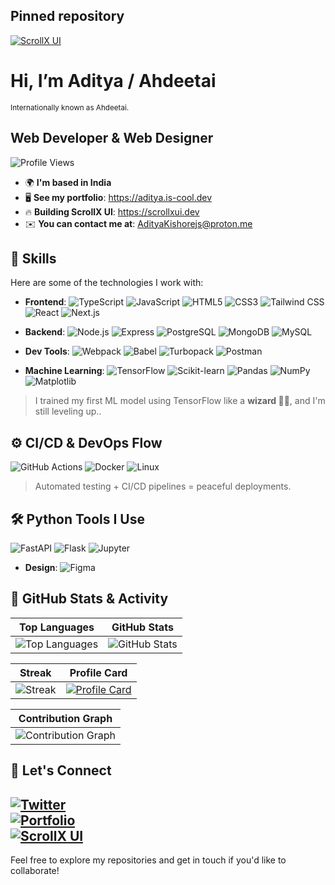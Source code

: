 ## Pinned repository
[![ScrollX UI](https://github-readme-stats.vercel.app/api/pin/?username=adityakishore0&repo=ScrollX-UI&theme=github_dark&border_radius=8&cache_seconds=4)](https://github.com/adityakishore0/ScrollX-UI)


# Hi, I’m Aditya / Ahdeetai  
<sub>Internationally known as Ahdeetai.</sub>


## Web Developer & Web Designer
![Profile Views](https://komarev.com/ghpvc/?username=Adityakishore0&label=Profile%20views&color=1778F2&style=flat)

- 🌍 **I'm based in India**  
- 🖥️ **See my portfolio**:
 https://aditya.is-cool.dev
- 🔥 **Building ScrollX UI**:
   https://scrollxui.dev
- ✉️ **You can contact me at**:
    [AdityaKishorejs@proton.me](mailto:AdityaKishorejs@proton.me)


## 🚀 Skills
Here are some of the technologies I work with:

- **Frontend**:
  ![TypeScript](https://img.shields.io/badge/-TypeScript-333?style=flat-square&logo=typescript&logoColor=3178C6)
  ![JavaScript](https://img.shields.io/badge/-JavaScript-333?style=flat-square&logo=javascript&logoColor=F7DF1E)
  ![HTML5](https://img.shields.io/badge/-HTML5-333?style=flat-square&logo=html5&logoColor=E34F26)
  ![CSS3](https://img.shields.io/badge/-CSS3-333?style=flat-square&logo=css3&logoColor=1572B6)
  ![Tailwind CSS](https://img.shields.io/badge/-Tailwind%20CSS-333?style=flat-square&logo=tailwindcss&logoColor=38BDf8)
  ![React](https://img.shields.io/badge/-React-333?style=flat-square&logo=react&logoColor=61DAFB)
  ![Next.js](https://img.shields.io/badge/Next.js-333?style=flat-square&logo=nextdotjs&logoColor=white)


- **Backend**:
  ![Node.js](https://img.shields.io/badge/-Node.js-333?style=flat-square&logo=node.js&logoColor=8CC84B)
  ![Express](https://img.shields.io/badge/-Express-333?style=flat-square&logo=express&logoColor=000000)
  ![PostgreSQL](https://img.shields.io/badge/-PostgreSQL-333?style=flat-square&logo=postgresql&logoColor=336791)
  ![MongoDB](https://img.shields.io/badge/-MongoDB-333?style=flat-square&logo=mongodb&logoColor=47A248)
  ![MySQL](https://img.shields.io/badge/-MySQL-333?style=flat-square&logo=mysql&logoColor=4479A1)

- **Dev Tools**:
  ![Webpack](https://img.shields.io/badge/-Webpack-333?style=flat-square&logo=webpack&logoColor=8DD6F9)
  ![Babel](https://img.shields.io/badge/-Babel-333?style=flat-square&logo=babel&logoColor=F9DC3E)
  ![Turbopack](https://img.shields.io/badge/-Turbopack-333?style=flat-square&logo=turborepo&logoColor=fff)
  ![Postman](https://img.shields.io/badge/-Postman-333?style=flat-square&logo=postman&logoColor=FF6C37)

- **Machine Learning**:
  ![TensorFlow](https://img.shields.io/badge/-TensorFlow-333?style=flat-square&logo=tensorflow&logoColor=FF6F00)
![Scikit-learn](https://img.shields.io/badge/-Scikit--learn-333?style=flat-square&logo=scikitlearn&logoColor=F7931E)
![Pandas](https://img.shields.io/badge/-Pandas-333?style=flat-square&logo=pandas)
![NumPy](https://img.shields.io/badge/-NumPy-333?style=flat-square&logo=numpy&logoColor=013243)
![Matplotlib](https://img.shields.io/badge/-Matplotlib-333?style=flat-square&logo=python&logoColor=white)

> I trained my first ML model using TensorFlow like a **wizard 🧙‍♂️**, and I'm still leveling up..
  
## ⚙️ CI/CD & DevOps Flow  
![GitHub Actions](https://img.shields.io/badge/-GitHub%20Actions-333?style=flat-square&logo=githubactions&logoColor=white)
![Docker](https://img.shields.io/badge/-Docker-333?style=flat-square&logo=docker)
![Linux](https://img.shields.io/badge/-Linux-333?style=flat-square&logo=linux&logoColor=FCC624)

> Automated testing + CI/CD pipelines = peaceful deployments.

## 🛠️ Python Tools I Use  
![FastAPI](https://img.shields.io/badge/-FastAPI-333?style=flat-square&logo=fastapi)
![Flask](https://img.shields.io/badge/-Flask-333?style=flat-square&logo=flask)
![Jupyter](https://img.shields.io/badge/-Jupyter-333?style=flat-square&logo=jupyter&logoColor=F37626)


- **Design**:
  ![Figma](https://img.shields.io/badge/-Figma-333?style=flat-square&logo=figma&logoColor=F24E1E)

## 🚀 GitHub Stats & Activity

| Top Languages | GitHub Stats |
|---------------|--------------|
| ![Top Languages](https://github-readme-stats.vercel.app/api/top-langs/?username=Adityakishore0&layout=compact&theme=tokyonight&hide=html) | ![GitHub Stats](https://github-readme-stats.vercel.app/api?username=Adityakishore0&show_icons=true&locale=en&count_private=true&theme=tokyonight&hide=issues) |

| Streak | Profile Card |
|--------|--------------|
| ![Streak](https://streak-stats.demolab.com?user=Adityakishore0&theme=tokyonight&hide_border=true) | [![Profile Card](https://github-profile-summary-cards.vercel.app/api/cards/profile-details?username=Adityakishore0&theme=tokyonight)](https://github.com/Adityakishore0) |

| Contribution Graph |
|------------------|
| ![Contribution Graph](https://github-readme-activity-graph.vercel.app/graph?username=Adityakishore0&theme=tokyo-night&area=true&width=600) |


## 📣 Let's Connect  

[![Twitter](https://img.shields.io/badge/-Twitter-1DA1F2?style=flat-square&logo=twitter&logoColor=white)](https://x.com/Ahdeetai)  
[![Portfolio](https://img.shields.io/badge/-Portfolio-00A3E0?style=flat-square&logo=internetexplorer&logoColor=white)](https://aditya.is-cool.dev)  
[![ScrollX UI](https://img.shields.io/badge/-ScrollX%20UI-3333?style=flat-square&logo=code&logoColor=F24E1E)](https://scrollx-ui.vercel.app) 
---

Feel free to explore my repositories and get in touch if you'd like to collaborate!
